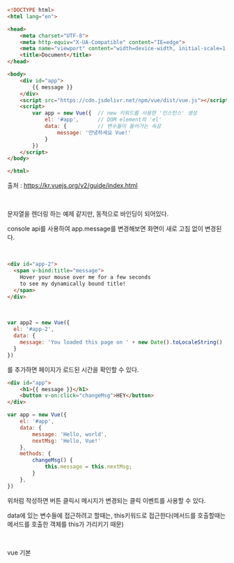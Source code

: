 ```html
<!DOCTYPE html>
<html lang="en">

<head>
    <meta charset="UTF-8">
    <meta http-equiv="X-UA-Compatible" content="IE=edge">
    <meta name="viewport" content="width=device-width, initial-scale=1.0">
    <title>Document</title>
</head>

<body>
    <div id="app">
        {{ message }}
    </div>
    <script src="https://cdn.jsdelivr.net/npm/vue/dist/vue.js"></script>
    <script>
        var app = new Vue({  // new 키워드를 사용한 '인스턴스' 생성
            el: '#app',      // DOM element의 'el'
            data: {          // 변수들이 들어가는 속성
                message: '안녕하세요 Vue!'
            }
        })
    </script>
</body>

</html>
```

출처 : https://kr.vuejs.org/v2/guide/index.html

<br>

문자열을 렌더링 하는 예제 같지만, 동적으로 바인딩이 되어있다.

console api를 사용하여 app.message를 변경해보면 화면이 새로 고침 없이 변경된다.

<br>

```html
<div id="app-2">
  <span v-bind:title="message">
    Hover your mouse over me for a few seconds
    to see my dynamically bound title!
  </span>
</div>
```

<br>

```js
var app2 = new Vue({
  el: '#app-2',
  data: {
    message: 'You loaded this page on ' + new Date().toLocaleString()
  }
})
```

를 추가하면 페이지가 로드된 시간을 확인할 수 있다.

```html
<div id="app">
    <h1>{{ message }}</h1>
    <button v-on:click="changeMsg">HEY</button>
</div>
```

```js
var app = new Vue({
    el: '#app',
    data: {
        message: 'Hello, world',
        nextMsg: 'Hello, Vue!'
    },
    methods: {
        changeMsg() {
            this.message = this.nextMsg;
        }
    },
})
```

위처럼 작성하면 버튼 클릭시 메시지가 변경되는 클릭 이벤트를 사용할 수 있다.

data에 있는 변수들에 접근하려고 할때는, this키워드로 접근한다(메서드를 호출할때는 메서드를 호출한 객체를 this가 가리키기 때문)

<br>

vue 기본


